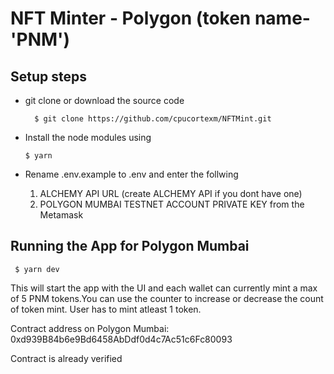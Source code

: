 # NFT Minter - Polygon (token name- 'PNM')

## Setup steps

- git clone or download the source code

  ```
    $ git clone https://github.com/cpucortexm/NFTMint.git
  ```

- Install the node modules using
  ```
  $ yarn
  ```
- Rename .env.example to .env and enter the follwing
  1. ALCHEMY API URL (create ALCHEMY API if you dont have one)
  2. POLYGON MUMBAI TESTNET ACCOUNT PRIVATE KEY from the Metamask

## Running the App for Polygon Mumbai

```
 $ yarn dev
```

This will start the app with the UI and each wallet can currently mint a max of 5 PNM tokens.You can use the counter to increase or decrease the count of token mint. User has to mint atleast 1 token.

Contract address on Polygon Mumbai:
0xd939B84b6e9Bd6458AbDdf0d4c7Ac51c6Fc80093

Contract is already verified
